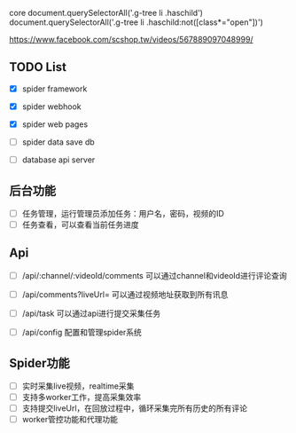 core
document.querySelectorAll('.g-tree li .haschild')
document.querySelectorAll('.g-tree li .haschild:not([class*="open"])')


https://www.facebook.com/scshop.tw/videos/567889097048999/


## TODO List

-   [x] spider framework
-   [x] spider webhook
-   [x] spider web pages
-   [ ] spider data save db
-   [ ] database api server


## 后台功能
-   [ ] 任务管理，运行管理员添加任务：用户名，密码，视频的ID
-   [ ] 任务查看，可以查看当前任务进度

## Api
-   [ ] /api/:channel/:videoId/comments  可以通过channel和videoId进行评论查询
-   [ ] /api/comments?liveUrl=  可以通过视频地址获取到所有讯息
-   [ ] /api/task   可以通过api进行提交采集任务
-   [ ] /api/config 配置和管理spider系统


## Spider功能
-  [ ] 实时采集live视频，realtime采集
-  [ ] 支持多worker工作，提高采集效率
-  [ ] 支持提交liveUrl，在回放过程中，循环采集完所有历史的所有评论
-  [ ] worker管控功能和代理功能
